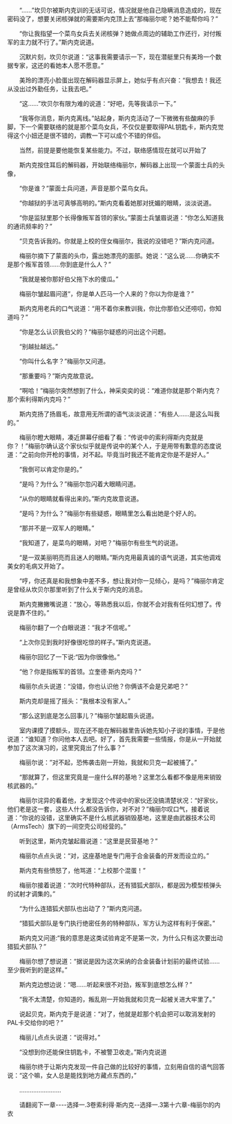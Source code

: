 <div class="read-content j_readContent" id="">
                <p>　　“……”坎贝尔被斯内克训的无话可说，情况就是他自己隐瞒消息造成的，现在密码没了，想要关闭核弹就的需要斯内克顶上去”那梅丽尔呢？她不能帮你吗？”<p>　　“你让我指望一个菜鸟女兵去关闭核弹？她做点周边的辅助工作还行，对付叛军的主力就不行了。”斯内克说道。<p>　　沉默片刻，坎贝尔说道：“这事我需要请示一下，现在潜艇里只有美玲一个数据专家，这还的看她本人愿不愿意。”<p>　　美玲的漂亮小脸蛋出现在解码器显示屏上，她似乎有点兴奋：“我想去！我还从没出过外勤任务，让我去吧。”<p>　　“这……”坎贝尔有限为难的说道：“好吧，先等我请示一下。”<p>　　“我等你消息，斯内克离线。”站起身，斯内克活动了一下微微有些酸麻的手脚，下一个需要联络的就是那个菜鸟女兵，不仅仅是要取得PAL钥匙卡，斯内克觉得这个小妞还是很不错的，调教一下可以成个不错的伴侣。<p>　　当然，前提是要他能恢复某些能力。不过，联络感情现在就可以开始了<p>　　斯内克按住耳后的解码器，开始联络梅丽尔，解码器上出现一个蒙面士兵的头像，<p>　　“你是谁？”蒙面士兵问道，声音是那个菜鸟女兵。<p>　　“你越狱的手法可真够高明的。”斯内克看着她那对抚媚的眼睛，淡淡说道。<p>　　“你是监狱里那个长得像叛军首领的家伙。”蒙面士兵皱眉说道：“你怎么知道我的通讯频率的？”<p>　　“贝克告诉我的。你就是上校的侄女梅丽尔，我说的没错吧？”斯内克问道。<p>　　梅丽尔摘下了蒙面的头巾，露出她漂亮的面部。她说：“这么说……你确实不是那个叛军首领……你到底是什么人？”<p>　　“我就是被你那好伯父拖下水的傻瓜。”<p>　　梅丽尔皱起眉问道“，你是单人匹马一个人来的？你以为你是谁？”<p>　　斯内克用老兵的口气说道：“用不着你来教训我，你比你那伯父还唠叨，你知道吗？”<p>　　“你是怎么认识我伯父的？“梅丽尔疑惑的问出这个问题。<p>　　“别越扯越远。”<p>　　“你叫什么名字？”梅丽尔又问道。<p>　　“那重要吗？”斯内克故意说。<p>　　“啊哈！”梅丽尔突然想到了什么，神采奕奕的说：“难道你就是那个斯内克？那个索利得斯内克吗？”<p>　　斯内克扬了扬眉毛，故意用无所谓的语气淡淡说道：“有些人……是这么叫我的。”<p>　　梅丽尔瞪大眼睛，凑近屏幕仔细看了看：“传说中的索利得斯内克就是你？！”梅丽尔确认这个家伙似乎就是传说中的某个人，于是用带有歉意的态度说道：”之前向你开枪的事情，对不起。毕竟当时我还不能肯定你是不是好人。”<p>　　“我倒可以肯定你是的。”<p>　　“是吗？为什么？”梅丽尔忽闪着大眼睛问道。<p>　　“从你的眼睛就看得出来的。”斯内克故意说道。<p>　　“是吗？为什么？”梅丽尔有些疑惑，眼睛里怎么看出她是个好人的。<p>　　“那并不是一双军人的眼睛。”<p>　　“我知道了，是菜鸟的眼睛，对吧？”梅丽尔有些生气的说道。<p>　　“是一双美丽明亮而且迷人的眼睛。”斯内克用最真诚的语气说道，其实他调戏美女的毛病又开始了。<p>　　“哼，你还真是和我想象中差不多，想让我对你一见倾心，是吗？”梅丽尔肯定是曾经从坎贝尔那里听到了什么关于斯内克的消息。<p>　　斯内克撇撇嘴说道：“放心，等熟悉我以后，你就不会对我有任何幻想了。传说是靠不住的。”<p>　　梅丽尔翻了一个白眼说道：“我才不信呢。”<p>　　“上次你见到我时好像很吃惊的样子。”斯内克说道。<p>　　梅丽尔回忆了一下说:“因为你很像他。”<p>　　“他？你是指叛军的首领。立奎德·斯内克吗？”<p>　　梅丽尔点头说道：“没错，你也认识他？你俩该不会是兄弟吧？”<p>　　斯内克却是摇了摇头：“我根本没有家人。”<p>　　“那么这到底是怎么回事儿？”梅丽尔皱起眉头说道。<p>　　室内课摸了摸额头，现在还不能在解码器里告诉她先知小子说的事情，于是他说道：“谁知道？你问他本人去吧。好了，首先我需要一些情报，你是从一开始就参加了这次演习的，这里究竟出了什么事？”<p>　　梅丽尔说：”对不起，恐怖袭击刚一开始，我就和贝克一起被捕了。”<p>　　“那就算了，但这里究竟是一座什么样的基地？这里怎么看都不像是用来销毁核武器的。”<p>　　梅丽尔诧异的看着他，才发现这个传说中的家伙还没搞清楚状况：“好家伙，他们老是这一套，这些人什么都没告诉你，对不对？”梅丽尔叹口气，接着说道：”你说的没错，这里确实不是什么核武器销毁基地，这里是由武器技术公司（ArmsTech）旗下的一间空壳公司经营的。”<p>　　听到这里，斯内克皱起眉说道：“这里是民营基地？”<p>　　梅丽尔点点头说：“对，这座基地是专门用于合金装备的开发而设立的。”<p>　　斯内克有些愤怒了，他骂道：“上校那个混蛋！”<p>　　梅丽尔接着说道：“次时代特种部队，还有猎狐犬部队，都是因为模型核弹头的试射才调集的。”<p>　　“为什么连猎狐犬部队也出动了？”斯内克问道。<p>　　“猎狐犬部队是专门执行绝密任务的特种部队，军方认为这样有利于保密。”<p>　　斯内克又问道:“我的意思是这类试验肯定不是第一次，为什么只有这次要出动猎狐犬部队？”<p>　　梅丽尔想了想说道：“据说是因为这次采纳的合金装备计划前的最终试验……至少我听到的是这样。”<p>　　斯内克边想边说：“嗯……听起来很不对劲，叛军到底想怎么样？”<p>　　“我不太清楚，你知道的，叛乱刚一开始我就和贝克一起被关进大牢里了。”<p>　　说起贝克，斯内克于是说道：“对了，他就是趁那个机会把可以取消发射的PAL卡交给你的吧？”<p>　　梅丽儿点点头说道：“说得对。”<p>　　“没想到你还能保住钥匙卡，不被警卫收走。”斯内克说道<p>　　梅丽尔终于让斯内克发现一件自己做的比较好的事情，立刻用自信的语气回答说：“这个嘛，女人总是能找到地方藏点东西的，”<p>　　……………………<p>　　请翻阅下一章----选择一.3卷索利得·斯内克--选择一.3第十六章-梅丽尔的内衣<p> 
            </div>